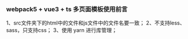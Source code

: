 ### webpack5 + vue3 + ts 多页面模板使用前言

1、src文件夹下的html中的文件和js文件中的文件名要一致；
2、不支持less、sass，只支持css；
3、使用 yarn 进行库管理；
